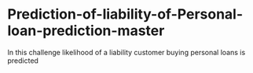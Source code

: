 # Prediction-of-liability-of-Personal-loan-prediction-master
In this challenge likelihood of a liability customer buying personal loans is predicted
